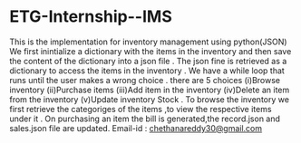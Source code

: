 # ETG-Internship--IMS
This is the implementation for inventory management using python(JSON)
We first inintialize a dictionary with the items in the inventory and then save the content of the dictionary into a json file .
The json fine is retrieved as a dictionary to access the items in the inventory .
We have a while loop that runs until the user makes a wrong choice .
there are 5 choices (i)Browse inventory (ii)Purchase items (iii)Add item in the inventory (iv)Delete an item from the inventory (v)Update inventory Stock .
To browse the inventory we first retrieve the categoriges of the items ,to view the respective items under it .
On purchasing an item the bill is generated,the record.json and sales.json file are updated.
Email-id : chethanareddy30@gmail.com

